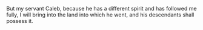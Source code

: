 But my servant Caleb, because he has a different spirit and has followed me fully, I will bring into the land into which he went, and his descendants shall possess it.
